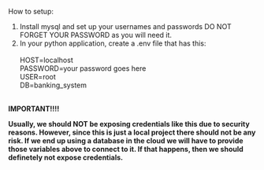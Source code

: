 How to setup:

1. Install mysql and set up your usernames and passwords DO NOT FORGET YOUR PASSWORD as you will need it.
3. In your python application, create a .env file that has this:  <br> <br>
    HOST=localhost <br>
    PASSWORD=your password goes here <br>
    USER=root <br>
    DB=banking_system <br>
<br>
<b> IMPORTANT!!!! <b>

Usually, we should NOT be exposing credentials like this due to security reasons. However, since this is just a local project there should not be any risk.
If we end up using a database in the cloud we will have to provide those variables above to connect to it. If that happens, then we should definetely not expose credentials.
